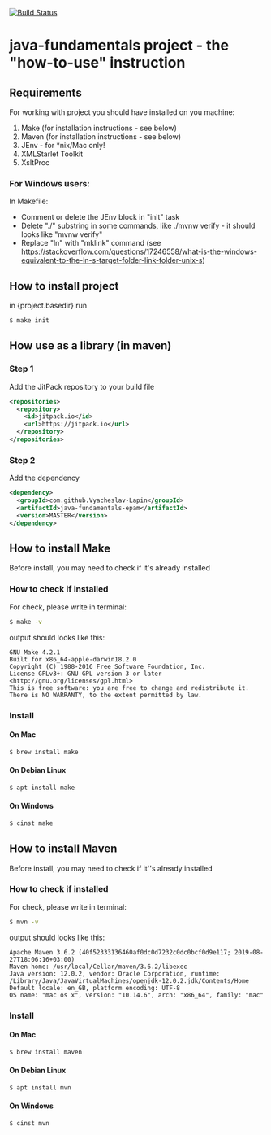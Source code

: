 [![Build Status](https://travis-ci.com/Vyacheslav-Lapin/java-fundamentals-epam.svg?branch=master)](https://travis-ci.com/Vyacheslav-Lapin/java-fundamentals)

# java-fundamentals project - the "how-to-use" instruction

## Requirements
For working with project you should have installed on you machine:
   1. Make (for installation instructions - see below)
   2. Maven (for installation instructions - see below)
   3. JEnv - for *nix/Mac only!
   4. XMLStarlet Toolkit
   5. XsltProc

### For Windows users:
In Makefile:  
   - Comment or delete the JEnv block in "init" task
   - Delete "./" substring in some commands, like ./mvnw verify - it should looks like "mvnw verify"
   - Replace "ln" with "mklink" command (see https://stackoverflow.com/questions/17246558/what-is-the-windows-equivalent-to-the-ln-s-target-folder-link-folder-unix-s)

## How to install project
in {project.basedir} run
```sh
$ make init
```  
## How use as a library (in maven)
### Step 1
Add the JitPack repository to your build file  
```xml
<repositories>
  <repository>
    <id>jitpack.io</id>
    <url>https://jitpack.io</url>
  </repository>
</repositories>
```  
### Step 2
Add the dependency 
```xml
<dependency>
  <groupId>com.github.Vyacheslav-Lapin</groupId>
  <artifactId>java-fundamentals-epam</artifactId>
  <version>MASTER</version>
</dependency>
```  
## How to install Make
Before install, you may need to check if it\'s already installed
### How to check if installed
For check, please write in terminal:
```sh
$ make -v
```  
output should looks like this:  
```text
GNU Make 4.2.1
Built for x86_64-apple-darwin18.2.0
Copyright (C) 1988-2016 Free Software Foundation, Inc.
License GPLv3+: GNU GPL version 3 or later <http://gnu.org/licenses/gpl.html>
This is free software: you are free to change and redistribute it.
There is NO WARRANTY, to the extent permitted by law.
```  

### Install
#### On Mac
```sh
$ brew install make
```  
#### On Debian Linux
```sh
$ apt install make
```  
#### On Windows
```sh
$ cinst make
```  

## How to install Maven
Before install, you may need to check if it''s already installed
### How to check if installed
For check, please write in terminal:
```sh
$ mvn -v
```  
output should looks like this:  
```text
Apache Maven 3.6.2 (40f52333136460af0dc0d7232c0dc0bcf0d9e117; 2019-08-27T18:06:16+03:00)
Maven home: /usr/local/Cellar/maven/3.6.2/libexec
Java version: 12.0.2, vendor: Oracle Corporation, runtime: /Library/Java/JavaVirtualMachines/openjdk-12.0.2.jdk/Contents/Home
Default locale: en_GB, platform encoding: UTF-8
OS name: "mac os x", version: "10.14.6", arch: "x86_64", family: "mac"
```  

### Install
#### On Mac
```sh
$ brew install maven
```  
#### On Debian Linux
```sh
$ apt install mvn
```  
#### On Windows
```sh
$ cinst mvn
```  
